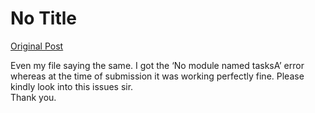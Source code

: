 # No Title

[Original Post](https://discourse.onlinedegree.iitm.ac.in/t/171141/136)

<p>Even my file saying the same. I got the ‘No module named tasksA’ error whereas at the time of submission it was working perfectly fine. Please kindly look into this issues sir.<br>
Thank you.</p>